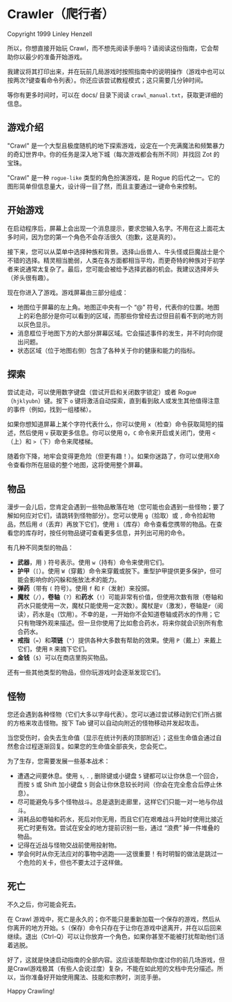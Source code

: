 # Crawler（爬行者）

Copyright 1999 Linley Henzell

所以，你想直接开始玩 Crawl，而不想先阅读手册吗？请阅读这份指南，它会帮助你以最少的准备开始游戏。

我建议将其打印出来，并在玩前几局游戏时按照指南中的说明操作（游戏中也可以按两次?键查看命令列表）。你还应该尝试教程模式；这只需要几分钟时间。

等你有更多时间时，可以在 docs/ 目录下阅读 `crawl_manual.txt`，获取更详细的信息。


## 游戏介绍

"Crawl" 是一个大型且极度随机的地下探索游戏，设定在一个充满魔法和频繁暴力的奇幻世界中。你的任务是深入地下城（每次游戏都会有所不同）并找回 Zot 的宝珠。

"Crawl" 是一种 `rogue-like` 类型的角色扮演游戏，是 Rogue 的后代之一。它的图形简单但信息量大，设计得一目了然，而且主要通过一键命令来控制。


## 开始游戏

在启动程序后，屏幕上会出现一个消息提示，要求您输入名字。不用在这上面花太多时间，因为您的第一个角色不会存活很久（抱歉，这是真的）。

接下来，您可以从菜单中选择种族和背景。选择山岳兽人、牛头怪或巨魔战士是个不错的选择。精灵相当脆弱，人类在各方面都相当平均，而更奇特的种族对于初学者来说通常太复杂了。最后，您可能会被给予选择武器的机会。我建议选择斧头（斧头很有趣）。

现在你进入了游戏。游戏屏幕由三部分组成：

- 地图位于屏幕的左上角。地图正中央有一个 “@” 符号，代表你的位置。地图上的彩色部分是你可以看到的区域，而那些你曾经去过但目前看不到的地方则以灰色显示。
- 消息框位于地图下方的大部分屏幕区域。它会描述事件的发生，并不时向你提出问题。
- 状态区域（位于地图右侧）包含了各种关于你的健康和能力的指标。

## 探索

尝试走动，可以使用数字键盘（尝试开启和关闭数字锁定）或者 Rogue（`hjklyubn`）键。按下 `o` 键将激活自动探索，直到看到敌人或发生其他值得注意的事件（例如，找到一组楼梯）。

如果你想知道屏幕上某个字符代表什么，你可以使用 `x`（检查）命令获取简短的描述，然后使用 `v` 获取更多信息。你可以使用 `O`，`C` 命令来开启或关闭门，使用 `<`（上）和 `>`（下）命令来爬楼梯。

随着你下降，地牢会变得更危险（但更有趣！）。如果你迷路了，你可以使用X命令查看你所在层级的整个地图，这将使用整个屏幕。

## 物品

漫步一会儿后，您肯定会遇到一些物品散落在地（您可能也会遇到一些怪物；要了解如何应对它们，请跳转到怪物部分）。您可以使用 `g`（拾取）或 `,` 命令捡起物品，然后用 `d`（丢弃）再放下它们，使用 `i`（库存）命令查看您携带的物品。在查看您的库存时，按任何物品键可查看更多信息，并列出可用的命令。

有几种不同类型的物品：

- **武器**，用 `)` 符号表示。使用 `w`（持有）命令来使用它们。
- **护甲**（`[`）。使用 `W`（穿戴）命令来穿戴或脱下。重型护甲提供更多保护，但可能会影响你的闪躲和施放法术的能力。
- **弹药**（带有 `(` 符号）。使用 `f` 和 `F`（发射）来投掷。
- **魔杖**（`/`），**卷轴**（`?`）和**药水**（`!`）可能非常有价值，但使用次数有限（卷轴和药水只能使用一次，魔杖只能使用一定次数）。魔杖是`V`（激发），卷轴是`r`（阅读），药水是`q`（饮用）。不幸的是，一开始你不会知道卷轴或药水的作用；它只有物理外观来描述。但一旦你使用了比如愈合药水，将来你就会识别所有愈合药水。
- **戒指**（`=`）和**项链**（`"`）提供各种大多数有帮助的效果。使用 `P`（戴上）来戴上它们，使用 `R` 来摘下它们。
- **金钱**（`$`）可以在商店里购买物品。

还有一些其他类型的物品，但你玩游戏时会逐渐发现它们。

## 怪物

您还会遇到各种怪物（它们大多以字母代表）。您可以通过尝试移动到它们所占据的方格来攻击怪物。按下 Tab 键可以自动向附近的怪物移动并发起攻击。

当您受伤时，会失去生命值（显示在统计列表的顶部附近）；这些生命值会通过自然愈合过程逐渐回复。如果您的生命值全部丧失，您会死亡。

为了生存，您需要发展一些基本战术：

- 遭遇之间要休息。使用 `s`, `.` , 删除键或小键盘 `5` 键都可以让你休息一个回合，而按 `5` 或 Shift 加小键盘 `5` 则会让你休息较长时间（你会在完全愈合后停止休息）。
- 尽可能避免与多个怪物战斗。总是退到走廊里，这样它们只能一对一地与你战斗。
- 消耗品如卷轴和药水，死后对你无用，而且它们在艰难战斗开始时使用比接近死亡时更有效。尝试在安全的地方提前识别一些，通过 “浪费” 掉一件堆叠的物品。
- 记得在近战与怪物交战前使用投射物。
- 学会何时从你无法应对的事物中逃跑——这很重要！有时明智的做法是跳过一个危险的关卡，但也不要太过于这样做。
 
## 死亡

不久之后，你可能会死去。

在 Crawl 游戏中，死亡是永久的；你不能只是重新加载一个保存的游戏，然后从你离开的地方开始。`S`（保存）命令只存在于让你在游戏中途离开，并在以后回来继续。退出（Ctrl-Q）可以让你放弃一个角色，如果你甚至不能被打扰帮助他们活着逃脱。

好了，这就是快速启动指南的全部内容。这应该能帮助你度过你的前几场游戏，但是Crawl游戏极其（有些人会说过度）复杂，不能在如此短的文档中充分描述。所以，当你准备好开始使用魔法、技能和宗教时，浏览手册。


Happy Crawling!

